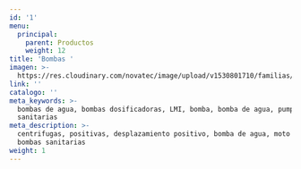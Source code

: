 ```yaml
---
id: '1'
menu:
  principal:
    parent: Productos
    weight: 12
title: 'Bombas '
imagen: >-
  https://res.cloudinary.com/novatec/image/upload/v1530801710/familias/9366d0e70f34a6f1b6209553132f7063-centrifugas-sanitarias.jpg
link: ''
catalogo: ''
meta_keywords: >-
  bombas de agua, bombas dosificadoras, LMI, bomba, bomba de agua, pump, bombas
  sanitarias
meta_description: >-
  centrifugas, positivas, desplazamiento positivo, bomba de agua, moto bomba,
  bombas sanitarias
weight: 1
---
```


